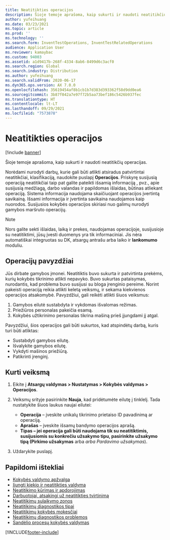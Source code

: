 ```yaml
---
title: Neatitikties operacijos
description: Šioje temoje aprašoma, kaip sukurti ir naudoti neatitikčių operacijas.
author: yufeihuang
ms.date: 03/23/2021
ms.topic: article
ms.prod: ''
ms.technology: ''
ms.search.form: InventTestOperations, InventTestRelatedOperations
audience: Application User
ms.reviewer: kamaybac
ms.custom: 94003
ms.assetid: a1d9417b-268f-4334-8ab6-8499d6c3acf0
ms.search.region: Global
ms.search.industry: Distribution
ms.author: yufeihuang
ms.search.validFrom: 2020-06-17
ms.dyn365.ops.version: AX 7.0.0
ms.openlocfilehash: 35619454af8b1cb1b7d383d393362f58d9dd0ea6
ms.sourcegitcommit: 3b87f042a7e97f72b5aa73bef186c5426b937fec
ms.translationtype: HT
ms.contentlocale: lt-LT
ms.lasthandoff: 09/29/2021
ms.locfileid: "7573878"
---
```

# <a name="operations-for-nonconformances"></a>Neatitikties operacijos

[!include [banner](../includes/banner.md)]

Šioje temoje aprašoma, kaip sukurti ir naudoti neatitikčių operacijas.

Norėdami nurodyti darbų, kurie gali būti atlikti atsiradus patvirtintai neatitikčiai, klasifikaciją, naudokite puslapį **Operacijos**. Priskyrę susijusią operaciją neatitikčiai taip pat galite pateikti išsamią informaciją , pvz., apie susijusią medžiagą, darbo valandas ir papildomas išlaidas, būtinas atliekant operaciją. Sistema informacija naudojama skaičiuojant operacijos įvertintą savikainą. Išsami informacija ir įvertinta savikaina naudojamos kaip nuorodos. Susijusios kokybės operacijos skiriasi nuo galimų nurodyti gamybos maršruto operacijų.

> [!NOTE]
> Nors galite sekti išlaidas, laiką ir prekes, naudojamas operacijoje, susijusioje su neatitiktimi, jūsų įvesti duomenys yra tik informaciniai. Jis nėra automatiškai integruotas su DK, atsargų antrašu arba laiko ir **lankomumo** moduliu.

## <a name="examples-of-operations"></a>Operacijų pavyzdžiai

Jūs dirbate gamybos įmonei. Neatitiktis buvo sukurta ir patvirtinta prekėms, kurių kokybės tikrinimo atlikti nepavyko. Buvo sukurtas pataisymas, nurodantis, kad problema buvo susijusi su bloga įrenginio pereime. Norint pakeisti operaciją reikia atlikti keletą veiksmų, ir sekama kiekvienos operacijos atsakomybė. Pavyzdžiui, gali reikėti atlikti šiuos veiksmus:

1. Gamybos eilutė sustabdyta ir vykdomas išvalomas režimas.
1. Priežiūros personalas pakeičia esamą.
1. Kokybės užtikrinimo personalas tikrina mašiną prieš įjungdami jį atgal.

Pavyzdžiui, šios operacijos gali būti sukurtos, kad atspindėtų darbą, kuris turi būti atliktas:

- Sustabdyti gamybos eilutę.
- Išvalykite gamybos eilutę.
- Vykdyti mašinos priežiūrą.
- Patikrinti įrenginį.

## <a name="create-an-operation"></a>Kurti veiksmą

1. Eikite į **Atsargų valdymas \> Nustatymas \> Kokybės valdymas \> Operacijos**.
1. Veiksmų srityje pasirinkite **Nauja**, kad pridėtumėte eilutę į tinklelį. Tada nustatykite šiuos laukus naujai eilutei:

    - **Operacija** – įveskite unikalų tikrinimo prietaiso ID pavadinimą ar operaciją.
    - **Aprašas** – įveskite išsamų bandymo operacijos aprašą.
    - **Tipas – jei operacija gali būti naudojama tik su neatitiktimis, susijusiomis su konkrečiu užsakymo tipu, pasirinkite užsakymo tipą (Pirkimo užsakymas** arba *arba Pardavimo* *užsakymas*).

1. Uždarykite puslapį.

## <a name="additional-resources"></a>Papildomi ištekliai

- [Kokybės valdymo apžvalga](quality-management-processes.md)
- [Įjungti kiekio ir neatitikties valdymą](enable-quality-management.md)
- [Neatitikimo kūrimas ir apdorojimas](tasks/create-process-non-conformance.md)
- [Darbuotojai, atsakingi už neatitikties tvirtinimą](quality-responsible-workers.md)
- [Neatitikimų sulaikymo zonos](quality-quarantine-zones.md)
- [Neatitikimų diagnostikos tipai](quality-diagnostic-types.md)
- [Neatitikimų kokybės mokesčiai](quality-charges.md)
- [Neatitikimų diagnostikos problemos](quality-operations.md)
- [Sandėlio procesų kokybės valdymas](quality-management-for-warehouses-processes.md)

[!INCLUDE[footer-include](../../includes/footer-banner.md)]
